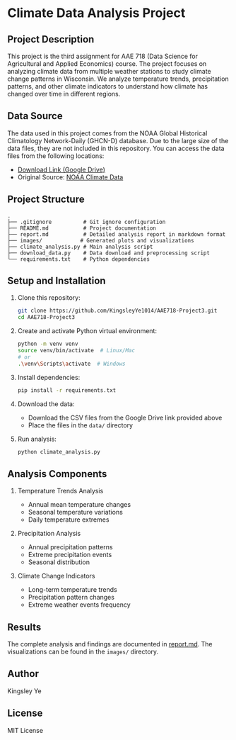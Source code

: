 # Climate Data Analysis Project

## Project Description
This project is the third assignment for AAE 718 (Data Science for Agricultural and Applied Economics) course. The project focuses on analyzing climate data from multiple weather stations to study climate change patterns in Wisconsin. We analyze temperature trends, precipitation patterns, and other climate indicators to understand how climate has changed over time in different regions.

## Data Source
The data used in this project comes from the NOAA Global Historical Climatology Network-Daily (GHCN-D) database. Due to the large size of the data files, they are not included in this repository. You can access the data files from the following locations:

- [Download Link (Google Drive)](YOUR_GOOGLE_DRIVE_LINK_HERE)
- Original Source: [NOAA Climate Data](https://www.ncei.noaa.gov/data/global-historical-climatology-network-daily/v3.30/)

## Project Structure
```
.
├── .gitignore          # Git ignore configuration
├── README.md           # Project documentation
├── report.md           # Detailed analysis report in markdown format
├── images/            # Generated plots and visualizations
├── climate_analysis.py # Main analysis script
├── download_data.py    # Data download and preprocessing script
└── requirements.txt    # Python dependencies
```

## Setup and Installation
1. Clone this repository:
   ```bash
   git clone https://github.com/KingsleyYe1014/AAE718-Project3.git
   cd AAE718-Project3
   ```

2. Create and activate Python virtual environment:
   ```bash
   python -m venv venv
   source venv/bin/activate  # Linux/Mac
   # or
   .\venv\Scripts\activate  # Windows
   ```

3. Install dependencies:
   ```bash
   pip install -r requirements.txt
   ```

4. Download the data:
   - Download the CSV files from the Google Drive link provided above
   - Place the files in the `data/` directory

5. Run analysis:
   ```bash
   python climate_analysis.py
   ```

## Analysis Components
1. Temperature Trends Analysis
   - Annual mean temperature changes
   - Seasonal temperature variations
   - Daily temperature extremes

2. Precipitation Analysis
   - Annual precipitation patterns
   - Extreme precipitation events
   - Seasonal distribution

3. Climate Change Indicators
   - Long-term temperature trends
   - Precipitation pattern changes
   - Extreme weather events frequency

## Results
The complete analysis and findings are documented in [report.md](report.md). The visualizations can be found in the `images/` directory.

## Author
Kingsley Ye

## License
MIT License

